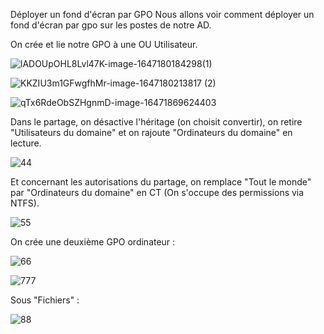 Déployer un fond d'écran par GPO
Nous allons voir comment déployer un fond d'écran par gpo sur les postes de notre AD.

On crée et lie notre GPO à une OU Utilisateur.

![lADOUpOHL8Lvl47K-image-1647180184298(1)](https://github.com/user-attachments/assets/381895f8-78fe-45f8-ad3f-babfa2368bfe)

![KKZIU3m1GFwgfhMr-image-1647180213817 (2)](https://github.com/user-attachments/assets/67d5e81a-440f-471f-9846-a9b569fa5667)

![qTx6RdeObSZHgnmD-image-16471869624403](https://github.com/user-attachments/assets/c4955ec8-6a24-4cc3-9e63-caf576c9b84b)

Dans le partage, on désactive l'héritage (on choisit convertir), on retire "Utilisateurs du domaine" et on rajoute "Ordinateurs du domaine" en lecture.

![44](https://github.com/user-attachments/assets/13ba97da-658a-4e6e-9d5a-ad63157af12a)


Et concernant les autorisations du partage, on remplace "Tout le monde" par "Ordinateurs du domaine" en CT (On s'occupe des permissions via NTFS).

![55](https://github.com/user-attachments/assets/d840d59a-bde1-4e49-a642-086130c03dd9)



On crée une deuxième GPO ordinateur :

![66](https://github.com/user-attachments/assets/0b636d1d-7b57-4351-8567-449dc659dbfb)


![777](https://github.com/user-attachments/assets/ef83fce3-de7a-4395-85be-92b11d745041)


Sous "Fichiers" :

![88](https://github.com/user-attachments/assets/4a842761-3df3-4f16-844e-ed4021931ecc)

